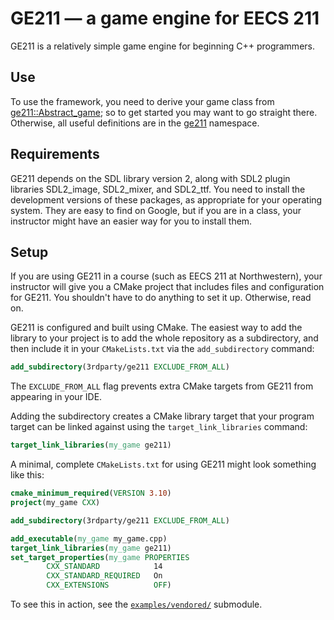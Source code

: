 # GE211 — a game engine for EECS 211

GE211 is a relatively simple game engine for beginning C++ programmers.

## Use

To use the framework, you need to derive your game class from
[ge211::Abstract_game]; so to get started you may want to go straight
there. Otherwise, all useful definitions are in the [ge211] namespace.

[ge211::Abstract_game]:
    https://tov.github.io/ge211/classge211_1_1_abstract__game.html

[ge211]:
    https://tov.github.io/ge211/namespacege211.html

## Requirements

GE211 depends on the SDL library version 2, along with SDL2 plugin
libraries SDL2_image, SDL2_mixer, and SDL2_ttf. You need to install the
development versions of these packages, as appropriate for your
operating system. They are easy to find on Google, but if you are in a
class, your instructor might have an easier way for you to install them.

## Setup

If you are using GE211 in a course (such as EECS 211 at Northwestern),
your instructor will give you a CMake project that includes files and
configuration for GE211. You shouldn't have to do anything to set it
up. Otherwise, read on.

GE211 is configured and built using CMake. The easiest way to add the
library to your project is to add the whole repository as a subdirectory,
and then include it in your `CMakeLists.txt` via the `add_subdirectory`
command:

```CMake
add_subdirectory(3rdparty/ge211 EXCLUDE_FROM_ALL)
```

The `EXCLUDE_FROM_ALL` flag prevents extra CMake targets from GE211
from appearing in your IDE.

Adding the subdirectory creates a CMake library target that your program
target can be linked against using the `target_link_libraries` command:

```CMake
target_link_libraries(my_game ge211)
```

A minimal, complete `CMakeLists.txt` for using GE211 might look
something like this:

```CMake
cmake_minimum_required(VERSION 3.10)
project(my_game CXX)

add_subdirectory(3rdparty/ge211 EXCLUDE_FROM_ALL)

add_executable(my_game my_game.cpp)
target_link_libraries(my_game ge211)
set_target_properties(my_game PROPERTIES
        CXX_STANDARD            14
        CXX_STANDARD_REQUIRED   On
        CXX_EXTENSIONS          OFF)
```

To see this in action, see the [`examples/vendored/`] submodule.

[`examples/vendored/`]:
    https://github.com/tov/ge211-vendored-example

